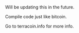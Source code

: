 Will be updating this in the future.

Compile code just like bitcoin.

Go to terracoin.info for more info.
